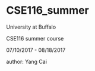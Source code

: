 # CSE116_summer  
  
University at Buffalo  
  
CSE116 summer course  
  
07/10/2017 - 08/18/2017  
  
author: Yang Cai  
  

